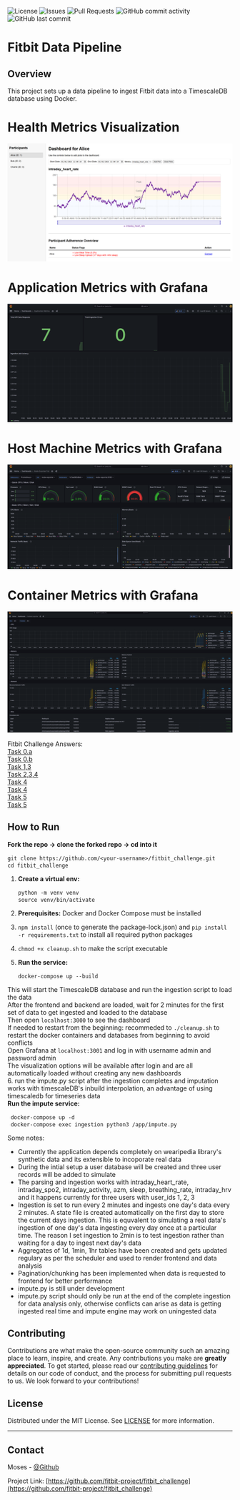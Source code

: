 ![License](https://img.shields.io/badge/license-MIT-blue.svg)
![Issues](https://img.shields.io/github/issues/fitbit-project/fitbit_challenge)
![Pull Requests](https://img.shields.io/github/issues-pr/fitbit-project/fitbit_challenge)
![GitHub commit activity](https://img.shields.io/github/commit-activity/w/fitbit-project/fitbit_challenge)
![GitHub last commit](https://img.shields.io/github/last-commit/fitbit-project/fitbit_challenge)
# Fitbit Data Pipeline

## Overview

This project sets up a data pipeline to ingest Fitbit data into a TimescaleDB database using Docker.

# Health Metrics Visualization
![Dashboard](images/dashboard.png)
# Application Metrics with Grafana
![application metrics](images/grafanaapp.png)
# Host Machine Metrics with Grafana
![host machine metrics](images/grafanahost.png)
# Container Metrics with Grafana
![container metrics](images/grafanacontainer.png)

Fitbit Challenge Answers:  
[Task 0.a](docs/task0.md)  
[Task 0.b](fitbit_example.ipynb)  
[Task 1,3](ingeston/ingest.py)  
[Task 2,3,4](backend/main.py)  
[Task 4](impute.py)  
[Task 4](frontend/src/App.js)  
[Task 5](monitoring)  
[Task 5](grafana)  




## How to Run

**Fork the repo -> clone the forked repo -> cd into it**

```
git clone https://github.com/<your-username>/fitbit_challenge.git
cd fitbit_challenge
```
1. **Create a virtual env:**

    ```
    python -m venv venv
    source venv/bin/activate
    ```
2. **Prerequisites:** Docker and Docker Compose must be installed  
3.  `npm install` (once to generate the package-lock.json) and `pip install -r requirements.txt` to install all required python packages
4. `chmod +x cleanup.sh` to make the script executable  
5.  **Run the service:**

    ```
    docker-compose up --build
    ```
This will start the TimescaleDB database and run the ingestion script to load the data  
After the frontend and backend are loaded, wait for 2 minutes for the first set of data to get ingested and loaded to the database  
Then open `localhost:3000` to see the dashboard  
If needed to restart from the beginning: recommeded to `./cleanup.sh` to restart the docker containers and databases from beginning to avoid conflicts  
Open Grafana at `localhost:3001` and log in with username admin and password admin  
The visualization options will be available after login and are all automatically loaded without creating any new dashboards  
6. run the impute.py script after the ingestion completes and imputation works with timescaleDB's inbuild interpolation, an advantage of using timescaledb for timeseries data  
   **Run the impute service:**
   
   ```
    docker-compose up -d
    docker-compose exec ingestion python3 /app/impute.py
   ```
Some notes:
- Currently the application depends completely on wearipedia library's synthetic data and its extensible to incoporate real data
- During the intial setup a user database will be created and three user records will be added to simulate
- The parsing and ingestion works with intraday_heart_rate, intraday_spo2, intraday_activity, azm, sleep, breathing_rate, intraday_hrv and it happens currently for three users with user_ids 1, 2, 3
- Ingestion is set to run every 2 minutes and ingests one day's data every 2 minutes. A state file is created automatically on the first day to store the current days ingestion. This is equvalent to simulating a real data's ingestion of one day's data ingesting every day once at a particular time. The reason I set ingestion to 2min is to test ingestion rather than waiting for a day to ingest next day's data
- Aggregates of 1d, 1min, 1hr tables have been created and gets updated regulary as per the scheduler and used to render frontend and data analysis
- Pagination/chunking has been implemented when data is requested to frontend for better performance
- impute.py is still under development
- impute.py script should only be run at the end of the complete ingestion for data analysis only, otherwise conflicts can arise as data is getting ingested real time and impute engine may work on uningested data

## Contributing

Contributions are what make the open-source community such an amazing place to learn, inspire, and create. Any contributions you make are **greatly appreciated**.
To get started, please read our [contributing guidelines](CONTRIBUTING.md) for details on our code of conduct, and the process for submitting pull requests to us.
We look forward to your contributions!

## License

Distributed under the MIT License. See [LICENSE](LICENSE) for more information.

---

## Contact

Moses - [@Github](https://github.com/fitbit-project/fitbit_challenge/issues)

Project Link: [https://github.com/fitbit-project/fitbit_challenge](https://github.com/fitbit-project/fitbit_challenge)
